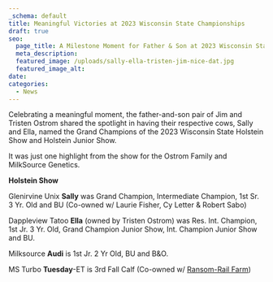 ```yaml
---
_schema: default
title: Meaningful Victories at 2023 Wisconsin State Championships
draft: true
seo:
  page_title: A Milestone Moment for Father & Son at 2023 Wisconsin State Championships
  meta_description:
  featured_image: /uploads/sally-ella-tristen-jim-nice-dat.jpg
  featured_image_alt:
date:
categories:
  - News
---
```

Celebrating a meaningful moment, the father-and-son pair of Jim and Tristen Ostrom shared the spotlight in having their respective cows, Sally and Ella, named the Grand Champions of the 2023 Wisconsin State Holstein Show and Holstein Junior Show.

It was just one highlight from the show for the Ostrom Family and MilkSource Genetics.

**Holstein Show**

Glenirvine Unix **Sally** was Grand Champion, Intermediate Champion, 1st Sr. 3 Yr. Old and BU (Co-owned w/ Laurie Fisher, Cy Letter & Robert Sabo)

Dappleview Tatoo **Ella** (owned by Tristen Ostrom) was Res. Int. Champion, 1st Jr. 3 Yr. Old, Grand Champion Junior Show, Int. Champion Junior Show and BU.

Milksource **Audi** is 1st Jr. 2 Yr Old, BU and B&O.

MS Turbo **Tuesday**\-ET is 3rd Fall Calf (Co-owned w/&nbsp;[Ransom-Rail Farm](https://www.facebook.com/ransomrailfarm?__tn__=-]K*F))